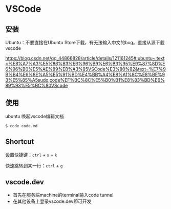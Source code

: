 # VSCode

## 安装

Ubuntu：不要直接在Ubuntu Store下载，有无法输入中文的bug。直接从源下载vscode

https://blog.csdn.net/qq_44866828/article/details/121161245#:ubuntu~:text=%E8%A7%A3%E5%86%B3%E6%96%B9%E6%B3%95%E9%87%8D%E6%96%B0%E5%AE%89%E8%A3%85VSCode%E3%80%82&text=%E7%9B%B4%E6%8E%A5%E5%91%BD%E4%BB%A4%E8%A1%8C%E8%BE%93%E5%85%A5sudo,code%EF%BC%8C%E5%B0%B1%E8%83%BD%E6%89%93%E5%BC%80VScode

## 使用
ubuntu
唤起vscode编辑文档
```shell
$ code code.md
```

## Shortcut

设置快捷键：`ctrl` + `s` + `k`

快速跳转到某一行：`ctrl` + `g`

## vscode.dev
 - 首先在服务端machine的terminal输入code tunnel
 - 在其他设备上登录vscode.dev即可开发